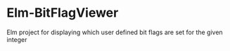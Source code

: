 # Elm-BitFlagViewer
Elm project for displaying which user defined bit flags are set for the given integer

